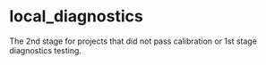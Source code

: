 # local_diagnostics
The 2nd stage for projects that did not pass calibration or 1st stage diagnostics testing.
